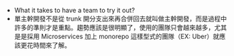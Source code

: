 - What it takes to have a team to try it out?
- 單主幹開發不是從 trunk 開分支出來再合併回去就叫做主幹開發，而是過程中許多的準則才是重點。趨勢應該是很明顯了，使用的團隊只會越來越多，尤其是是採用 Microservices 加上 monorepo 這樣型式的團隊（EX: Uber）就應該更花時間來了解。